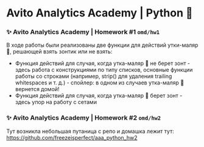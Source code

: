 # Avito Analytics Academy | Python 🐍



### ✨ Avito Analytics Academy | Homework #1 `omd/hw1`


В ходе работы были реализованы две функции для действий утки-маляр 🦆, решающей взять зонтик или не взять:
- Функция действий для случая, когда утка-маляр 🦆 не берет зонт - здесь работа с конструкциями по типу списков, основные функции работы со строками (например, strip() для удаления trailing whitespaces и т. д.) - спойлер: в одном из случаев утка-маляр 🦆 вернется домой!
- Функция действий для случая, когда утка-маляр 🦆 берет зонт - здесь упор на работу с сетами



### ✨ Avito Analytics Academy | Homework #2 `omd/hw2`


Тут возникла небольшая путаница с репо и домашка лежит тут: https://github.com/freezeisperfect/aaa_python_hw2
